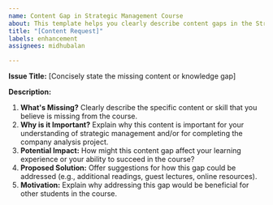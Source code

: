 ```yaml
---
name: Content Gap in Strategic Management Course
about: This template helps you clearly describe content gaps in the Strategic Management course and suggest ways to address them. Providing details and potential impact, you can help improve the learning experience for yourself and your fellow students.
title: "[Content Request]"
labels: enhancement
assignees: midhubalan

---
```


**Issue Title:**  [Concisely state the missing content or knowledge gap]

**Description:**

1. **What's Missing?**  Clearly describe the specific content or skill that you believe is missing from the course.
2. **Why is it Important?** Explain why this content is important for your understanding of strategic management and/or for completing the company analysis project.
3. **Potential Impact:** How might this content gap affect your learning experience or your ability to succeed in the course?
4. **Proposed Solution:**  Offer suggestions for how this gap could be addressed (e.g., additional readings, guest lectures, online resources).
5. **Motivation:**  Explain why addressing this gap would be beneficial for other students in the course.
